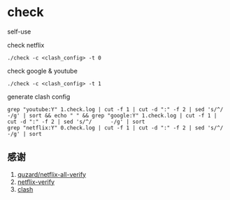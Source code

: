# check
self-use

check netflix
```
./check -c <clash_config> -t 0
```
check google & youtube
```
./check -c <clash_config> -t 1
```

generate clash config
```shell
grep "youtube:Y" 1.check.log | cut -f 1 | cut -d ":" -f 2 | sed 's/^/      -/g' | sort && echo " " && grep "google:Y" 1.check.log | cut -f 1 | cut -d ":" -f 2 | sed 's/^/      -/g' | sort
grep "netflix:Y" 0.check.log | cut -f 1 | cut -d ":" -f 2 | sed 's/^/      -/g' | sort
```


## 感谢
1. [quzard/netflix-all-verify](https://github.com/quzard/netflix-all-verify)
2. [netflix-verify](https://github.com/sjlleo/netflix-verify)
3. [clash](https://github.com/Dreamacro/clash)